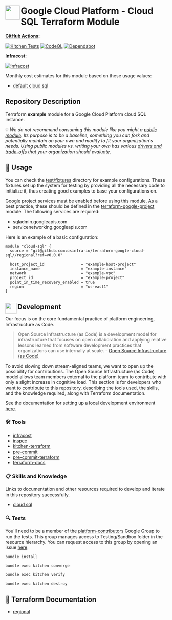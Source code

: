 # <img align="left" width="45" height="45" src="https://github.com/osinfra-io/terraform-google-cloud-sql/assets/1610100/7b264c45-cb29-457b-86c9-40e3b82e44d4"> Google Cloud Platform - Cloud SQL Terraform Module

**[GitHub Actions](https://github.com/osinfra-io/terraform-google-cloud-sql/actions):**

[![Kitchen Tests](https://github.com/osinfra-io/terraform-google-cloud-sql/actions/workflows/kitchen.yml/badge.svg)](https://github.com/osinfra-io/terraform-google-cloud-sql/actions/workflows/kitchen.yml) [![CodeQL](https://github.com/osinfra-io/terraform-google-cloud-sql/actions/workflows/github-code-scanning/codeql/badge.svg)](https://github.com/osinfra-io/terraform-google-cloud-sql/actions/workflows/github-code-scanning/codeql) [![Dependabot](https://github.com/osinfra-io/terraform-google-cloud-sql/actions/workflows/dependabot.yml/badge.svg)](https://github.com/osinfra-io/terraform-google-cloud-sql/actions/workflows/dependabot.yml)

**[Infracost](https://www.infracost.io):**

[![infracost](https://img.shields.io/endpoint?label=Default%20Cloud%20SQL&url=https://dashboard.api.infracost.io/shields/json/cbeecfe3-576f-4553-984c-e451a575ee47/repos/e834656c-d298-40c8-9d6c-aa3dfec922e5/branch/fce62698-dc38-4eec-9423-3751689c89b4)](https://dashboard.infracost.io/org/osinfra-io/repos/e834656c-d298-40c8-9d6c-aa3dfec922e5?tab=settings)

Monthly cost estimates for this module based on these usage values:

- [default cloud sql](test/fixtures/default_cloud_sql/infracost-usage.yml)

## Repository Description

Terraform **example** module for a Google Cloud Platform cloud SQL instance.

💡 *We do not recommend consuming this module like you might a [public module](https://registry.terraform.io/browse/modules). Its purpose is to be a baseline, something you can fork and potentially maintain on your own and modify to fit your organization's needs. Using public modules vs. writing your own has various [drivers and trade-offs](https://docs.osinfra.io/fundamentals/architecture-decision-records/adr-0003) that your organization should evaluate.*

## 🔩 Usage

You can check the [test/fixtures](test/fixtures/) directory for example configurations. These fixtures set up the system for testing by providing all the necessary code to initialize it, thus creating good examples to base your configurations on.

Google project services must be enabled before using this module. As a best practice, these should be defined in the [terraform-google-project](https://github.com/osinfra-io/terraform-google-project) module. The following services are required:

- sqladmin.googleapis.com
- servicenetworking.googleapis.com

Here is an example of a basic configuration:

```hcl
module "cloud-sql" {
  source = "git@github.com:osinfra-io/terraform-google-cloud-sql//regional?ref=v0.0.0"

  host_project_id                = "example-host-project"
  instance_name                  = "example-instance"
  network                        = "example-vpc"
  project_id                     = "example-project"
  point_in_time_recovery_enabled = true
  region                         = "us-east1"
}
```

## <img align="left" width="35" height="35" src="https://github.com/osinfra-io/github-organization-management/assets/1610100/39d6ae3b-ccc2-42db-92f1-276a5bc54e65"> Development

Our focus is on the core fundamental practice of platform engineering, Infrastructure as Code.

>Open Source Infrastructure (as Code) is a development model for infrastructure that focuses on open collaboration and applying relative lessons learned from software development practices that organizations can use internally at scale. - [Open Source Infrastructure (as Code)](https://www.osinfra.io)

To avoid slowing down stream-aligned teams, we want to open up the possibility for contributions. The Open Source Infrastructure (as Code) model allows team members external to the platform team to contribute with only a slight increase in cognitive load. This section is for developers who want to contribute to this repository, describing the tools used, the skills, and the knowledge required, along with Terraform documentation.

See the documentation for setting up a local development environment [here](https://docs.osinfra.io/fundamentals/development-setup).

### 🛠️ Tools

- [infracost](https://github.com/infracost/infracost)
- [inspec](https://github.com/inspec/inspec)
- [kitchen-terraform](https://github.com/newcontext-oss/kitchen-terraform)
- [pre-commit](https://github.com/pre-commit/pre-commit)
- [pre-commit-terraform](https://github.com/antonbabenko/pre-commit-terraform)
- [terraform-docs](https://github.com/terraform-docs/terraform-docs)

### 📋 Skills and Knowledge

Links to documentation and other resources required to develop and iterate in this repository successfully.

- [cloud sql](https://cloud.google.com/sql/docs)

### 🔍 Tests

You'll need to be a member of the [platform-contributors](https://groups.google.com/a/osinfra.io/g/platform-contributors) Google Group to run the tests. This group manages access to Testing/Sandbox folder in the resource hierarchy. You can request access to this group by opening an issue [here](https://github.com/osinfra-io/google-cloud-hierarchy/issues/new?assignees=&labels=enhancement&projects=&template=add-update-identity-group.yml&title=Add+or+update+identity+group).

```none
bundle install
```

```none
bundle exec kitchen converge
```

```none
bundle exec kitchen verify
```

```none
bundle exec kitchen destroy
```

## 📓 Terraform Documentation

- [regional](regional/README.md)
